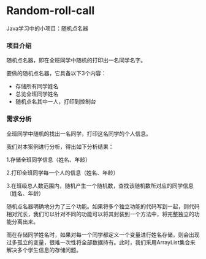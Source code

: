 # Random-roll-call
Java学习中的小项目：随机点名器

### 项目介绍

随机点名器，即在全班同学中随机的打印出一名同学名字。

要做的随机点名器，它具备以下3个内容：

- 存储所有同学姓名
- 总览全班同学姓名
- 随机点名其中一人，打印到控制台

### 需求分析

全班同学中随机的找出一名同学，打印这名同学的个人信息。

我们对本案例进行分析，得出如下分析结果：

1.存储全班同学信息（姓名、年龄）

2.打印全班同学每一个人的信息（姓名、年龄）

3.在班级总人数范围内，随机产生一个随机数，查找该随机数所对应的同学信息（姓名、年龄）

随机点名器明确地分为了三个功能。如果将多个独立功能的代码写到一起，则代码相对冗长，我们可以针对不同的功能可以将其封装到一个方法中，将完整独立的功能分离出来。

而在存储同学姓名时，如果对每一个同学都定义一个变量进行姓名存储，则会出现过多孤立的变量，很难一次性将全部数据持有。此时，我们采用ArrayList集合来解决多个学生信息的存储问题。
